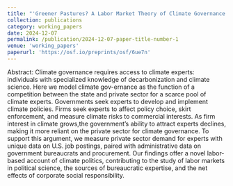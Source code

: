 ```yaml
---
title: "'Greener Pastures? A Labor Market Theory of Climate Governance' with Calvin Thrall and Noah Zucker"
collection: publications
category: working_papers
date: 2024-12-07
permalink: /publication/2024-12-07-paper-title-number-1
venue: 'working_papers'
paperurl: 'https://osf.io/preprints/osf/6ue7n'
---
```


Abstract: Climate governance requires access to climate experts: individuals with specialized knowledge of decarbonization and climate science.  Here we model climate gov-ernance as the function of a competition between the state and private sector for a scarce pool of climate experts. Governments seek experts to develop and implement climate policies. Firms seek experts to affect policy choice, skirt enforcement, and measure climate risks to commercial interests.  As firm interest in climate grows,the government’s ability to attract experts declines, making it more reliant on the private sector for climate governance.  To support this argument, we measure private sector demand for experts with unique data on U.S. job postings, paired with administrative data on government bureaucrats and procurement. Our findings offer a novel labor-based account of climate politics, contributing to the study of labor markets in political science, the sources of bureaucratic expertise, and the net effects of corporate social responsibility.
